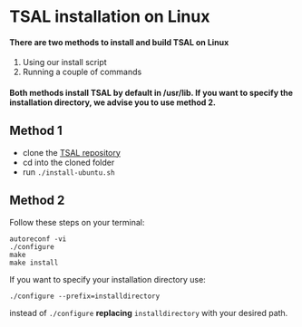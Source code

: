 # TSAL installation on Linux

#### There are two methods to install and build TSAL on Linux
1. Using our install script
2. Running a couple of commands

#### Both methods install TSAL by default in /usr/lib. If you want to specify the installation directory, we advise you to use method 2.

## Method 1
* clone the [TSAL repository](https://github.com/Calvin-CS/TSAL.git)
* cd into the cloned folder
* run `./install-ubuntu.sh`

## Method 2

Follow these steps on your terminal:
```
autoreconf -vi
./configure
make
make install
```

If you want to specify your installation directory use:
```
./configure --prefix=installdirectory
``` 
instead of `./configure` **replacing** `installdirectory` with your desired path.
